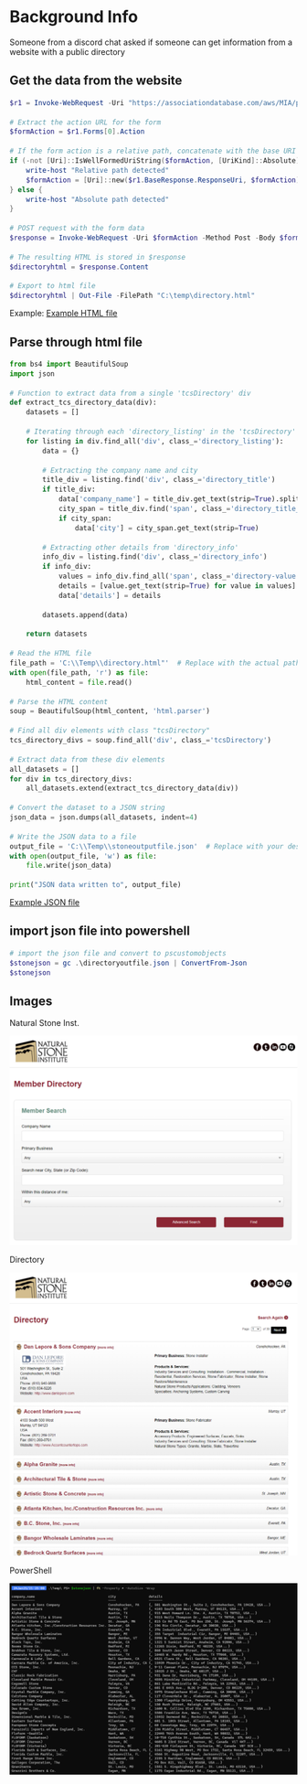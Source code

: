 # Background Info

Someone from a discord chat asked if someone can get information from a website with a public directory

## Get the data from the website

```powershell
$r1 = Invoke-WebRequest -Uri "https://associationdatabase.com/aws/MIA/pt/sp/public_members_directory" -Method Get

# Extract the action URL for the form
$formAction = $r1.Forms[0].Action

# If the form action is a relative path, concatenate with the base URI
if (-not [Uri]::IsWellFormedUriString($formAction, [UriKind]::Absolute)) {
    write-host "Relative path detected"
    $formAction = [Uri]::new($r1.BaseResponse.ResponseUri, $formAction).AbsoluteUri
} else {
    write-host "Absolute path detected"
}

# POST request with the form data
$response = Invoke-WebRequest -Uri $formAction -Method Post -Body $formFields -WebSession $r1.Session

# The resulting HTML is stored in $response
$directoryhtml = $response.Content

# Export to html file
$directoryhtml | Out-File -FilePath "C:\temp\directory.html"

```

Example: 
[Example HTML file](Extras/stone_page1.html)
## Parse through html file

```python
from bs4 import BeautifulSoup
import json

# Function to extract data from a single 'tcsDirectory' div
def extract_tcs_directory_data(div):
    datasets = []

    # Iterating through each 'directory_listing' in the 'tcsDirectory' div
    for listing in div.find_all('div', class_='directory_listing'):
        data = {}

        # Extracting the company name and city
        title_div = listing.find('div', class_='directory_title')
        if title_div:
            data['company_name'] = title_div.get_text(strip=True).split("[")[0].strip()
            city_span = title_div.find('span', class_='directory_title_city')
            if city_span:
                data['city'] = city_span.get_text(strip=True)

        # Extracting other details from 'directory_info'
        info_div = listing.find('div', class_='directory_info')
        if info_div:
            values = info_div.find_all('span', class_='directory-value')
            details = [value.get_text(strip=True) for value in values]
            data['details'] = details

        datasets.append(data)

    return datasets

# Read the HTML file
file_path = 'C:\\Temp\\directory.html"'  # Replace with the actual path to your HTML file
with open(file_path, 'r') as file:
    html_content = file.read()

# Parse the HTML content
soup = BeautifulSoup(html_content, 'html.parser')

# Find all div elements with class "tcsDirectory"
tcs_directory_divs = soup.find_all('div', class_='tcsDirectory')

# Extract data from these div elements
all_datasets = []
for div in tcs_directory_divs:
    all_datasets.extend(extract_tcs_directory_data(div))

# Convert the dataset to a JSON string
json_data = json.dumps(all_datasets, indent=4)

# Write the JSON data to a file
output_file = 'C:\\Temp\\stoneoutputfile.json'  # Replace with your desired output file path
with open(output_file, 'w') as file:
    file.write(json_data)

print("JSON data written to", output_file)

```


[Example JSON file](Extras/directoryoutfile.json)


## import json file into powershell

```powershell
# import the json file and convert to pscustomobjects
$stonejson = gc .\directoryoutfile.json | ConvertFrom-Json
$stonejson
```

## Images

Natural Stone Inst.

![Alt text](image-1.png)

Directory

![Alt text](image-2.png)

PowerShell

![Alt text](image.png)


